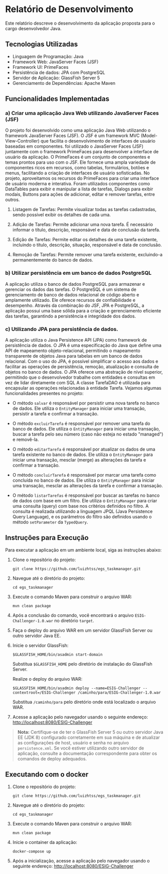 # Relatório de Desenvolvimento

Este relatório descreve o desenvolvimento da aplicação proposta para o cargo  desenvolvedor Java.

## Tecnologias Utilizadas

- Linguagem de Programação: Java
- Framework Web: JavaServer Faces (JSF)
- Framework UI: PrimeFaces
- Persistência de dados: JPA com PostgreSQL
- Servidor de Aplicação: GlassFish Server 5
- Gerenciamento de Dependências: Apache Maven

## Funcionalidades Implementadas

### a) Criar uma aplicação Java Web utilizando JavaServer Faces (JSF)

O projeto foi desenvolvido como uma aplicação Java Web utilizando o framework JavaServer Faces (JSF). O JSF é um framework MVC (Model-View-Controller) que facilita o desenvolvimento de interfaces de usuário baseadas em componentes.
foi utilizado o JavaServer Faces (JSF) juntamente com o framework PrimeFaces para desenvolver a interface de usuário da aplicação.
O PrimeFaces é um conjunto de componentes e temas prontos para uso com o JSF. Ele fornece uma ampla variedade de componentes ricos em recursos, como tabelas, formulários, botões e menus, facilitando a criação de interfaces de usuário sofisticadas.
No projeto, aproveitamos os recursos do PrimeFaces para criar uma interface de usuário moderna e interativa. Foram utilizados componentes como DataTables para exibir e manipular a lista de tarefas, Dialogs para exibir modais, Buttons para ações de adicionar, editar e remover tarefas, entre outros.

1. Listagem de Tarefas: Permite visualizar todas as tarefas cadastradas, sendo possível exibir os detalhes de cada uma.

2. Adição de Tarefas: Permite adicionar uma nova tarefa. É necessário informar o título, descrição, responsável e data de conclusão da tarefa.

3. Edição de Tarefas: Permite editar os detalhes de uma tarefa existente, incluindo o título, descrição, situação, responsável e data de conclusão.

4. Remoção de Tarefas: Permite remover uma tarefa existente, excluindo-a permanentemente do banco de dados.

### b) Utilizar persistência em um banco de dados PostgreSQL
A aplicação utiliza o banco de dados PostgreSQL para armazenar e gerenciar os dados das tarefas. O PostgreSQL é um sistema de gerenciamento de banco de dados relacional de código aberto e amplamente utilizado. Ele oferece recursos de confiabilidade e desempenho. Através da combinação do JSF, JPA e PostgreSQL, a aplicação possui uma base sólida para a criação e gerenciamento eficiente das tarefas, garantindo a persistência e integridade dos dados.

### c) Utilizando JPA para persistência de dados.
A aplicação utiliza o Java Persistence API (JPA) como framework de persistência de dados. O JPA é uma especificação do Java que define uma API de mapeamento objeto-relacional, permitindo o mapeamento transparente de objetos Java para tabelas em um banco de dados relacional. Com o uso do JPA, é possível simplificar o acesso aos dados e facilitar as operações de persistência, remoção, atualização e consulta de objetos no banco de dados. O JPA oferece uma abstração de nível superior, permitindo que o desenvolvedor trabalhe com entidades e consultas em vez de lidar diretamente com SQL
A classe TarefaDAO é utilizada para encapsular as operações relacionadas à entidade Tarefa. Vejamos algumas funcionalidades presentes no projeto:

- O método `salvar` é responsável por persistir uma nova tarefa no banco de dados. Ele utiliza o `EntityManager` para iniciar uma transação, persistir a tarefa e confirmar a transação.

- O método `excluirTarefa` é responsável por remover uma tarefa do banco de dados. Ele utiliza o `EntityManager` para iniciar uma transação, buscar a tarefa pelo seu número (caso não esteja no estado "managed") e removê-la.

- O método `editarTarefa` é responsável por atualizar os dados de uma tarefa existente no banco de dados. Ele utiliza o `EntityManager` para iniciar uma transação, mesclar (merge) as alterações da tarefa e confirmar a transação.

- O método `concluirTarefa` é responsável por marcar uma tarefa como concluída no banco de dados. Ele utiliza o `EntityManager` para iniciar uma transação, mesclar as alterações da tarefa e confirmar a transação.

- O método `listarTarefas` é responsável por buscar as tarefas no banco de dados com base em um filtro. Ele utiliza o `EntityManager` para criar uma consulta (query) com base nos critérios definidos no filtro. A consulta é realizada utilizando a linguagem JPQL (Java Persistence Query Language), e os parâmetros do filtro são definidos usando o método `setParameter` da `TypedQuery`.

## Instruções para Execução

Para executar a aplicação em um ambiente local, siga as instruções abaixo:

1. Clone o repositório do projeto:

   ```
   git clone https://github.com/luizhtss/egs_taskmanager.git
   ```

2. Navegue até o diretório do projeto:

   ```
   cd egs_taskmanager
   ```

3. Execute o comando Maven para construir o arquivo WAR:

   ```
   mvn clean package
   ```

4. Após a conclusão do comando, você encontrará o arquivo `ESIG-Challenger-1.0.war` no diretório `target`.

5. Faça o deploy do arquivo WAR em um servidor GlassFish Server ou outro servidor Java EE.

6. Inicie o servidor GlassFish:

   ```
   $GLASSFISH_HOME/bin/asadmin start-domain
   ```

   Substitua `$GLASSFISH_HOME` pelo diretório de instalação do GlassFish Server.

   Realize o deploy do arquivo WAR:

   ```
   $GLASSFISH_HOME/bin/asadmin deploy --name=ESIG-Challenger --contextroot=/ESIG-Challenger /caminho/para/ESIG-Challenger-1.0.war
   ```

   Substitua `/caminho/para` pelo diretório onde está localizado o arquivo WAR.

6. Acesse a aplicação pelo navegador usando o seguinte endereço: [http://localhost:8080/ESIG-Challenger](http://localhost:8080/ESIG-Challenger)

> **Nota:** Certifique-se de ter o GlassFish Server 5 ou outro servidor Java EE (JDK 8) configurado corretamente em sua máquina e de atualizar as configurações de host, usuário e senha no arquivo `persistence.xml`.
Se você estiver utilizando outro servidor de aplicação, consulte a documentação correspondente para obter os comandos de deploy adequados.

## Executando com o docker

1. Clone o repositório do projeto:

   ```
   git clone https://github.com/luizhtss/egs_taskmanager.git
   ```

2. Navegue até o diretório do projeto:

   ```
   cd egs_taskmanager
   ```

3. Execute o comando Maven para construir o arquivo WAR:

   ```
   mvn clean package
   ```

4. Inicie o container da aplicação:

   ```
   docker-compose up
   ```
5. Após a inicialização, acesse a aplicação pelo navegador usando o seguinte endereço: [http://localhost:8080/ESIG-Challenger](http://localhost:8080/ESIG-Challenger)